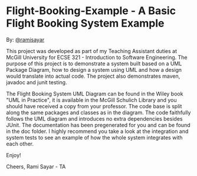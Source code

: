 # Flight-Booking-Example - A Basic Flight Booking System Example

By: [@ramisayar](http://ramisayar.com)

This project was developed as part of my Teaching Assistant duties at McGill University for ECSE 321 - Introduction to Software Engineering. The purpose of this project is to demonstrate a system built based on a UML Package Diagram, how to design a system using UML and how a design would translate into actual code. The project also demonstrates maven, javadoc and junit testing.

The Flight Booking System UML Diagram can be found in the Wiley book "UML in Practice", it is available in the McGill Schulich Library and you should have received a copy from your professor. The code base is split along the same packages and classes as in the diagram. The code faithfully follows the UML diagram and introduces no extra dependencies besides JUnit. The documentation has been pregenerated for you and can be found in the doc folder. I highly recommend you take a look at the integration and system tests to see an example of how the whole system integrates with each other.

Enjoy!

Cheers,
Rami Sayar - TA
